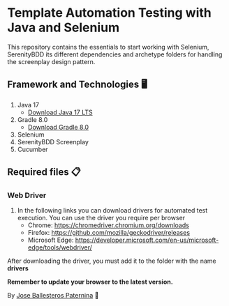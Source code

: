 # Template Automation Testing with Java and Selenium

This repository contains the essentials to start working with Selenium, SerenityBDD its different dependencies and archetype folders
for handling the screenplay design pattern.

## Framework and Technologies 🖥️
1. Java 17 
   - [Download Java 17 LTS](https://www.oracle.com/java/technologies/javase/jdk17-archive-downloads.html)
3. Gradle 8.0 
    - [Download Gradle 8.0](https://gradle.org/next-steps/?version=8.0&format=bin) 
5. Selenium
6. SerenityBDD Screenplay
7. Cucumber


## Required files  📋
### Web Driver
1. In the following links you can download drivers for automated test execution. You can use the driver you require per browser
   * Chrome: https://chromedriver.chromium.org/downloads
   * Firefox: https://github.com/mozilla/geckodriver/releases
   * Microsoft Edge: https://developer.microsoft.com/en-us/microsoft-edge/tools/webdriver/


After downloading the driver, you must add it to the folder with the name **drivers**

**Remember to update your browser to the latest version.**

By [Jose Ballesteros Paternina](https://github.com/josbp0107) 🚀

